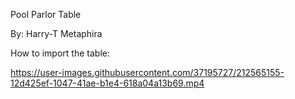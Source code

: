 Pool Parlor Table


By:
Harry-T
Metaphira

How to import the table:

https://user-images.githubusercontent.com/37195727/212565155-12d425ef-1047-41ae-b1e4-618a04a13b69.mp4

